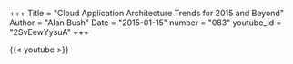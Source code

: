 +++
Title = "Cloud Application Architecture Trends for 2015 and Beyond"
Author = "Alan Bush"
Date = "2015-01-15"
number = "083"
youtube_id = "2SvEewYysuA"
+++

{{< youtube >}}
